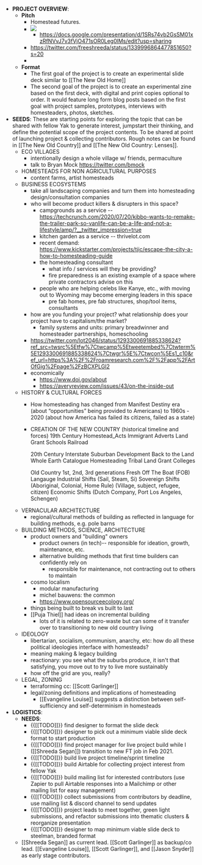 - **PROJECT OVERVIEW**: 
    - __Pitch__
        - Homestead futures. 
        - ![](https://firebasestorage.googleapis.com/v0/b/firescript-577a2.appspot.com/o/imgs%2Fapp%2FArtOfGig%2Fv6pcc1_jQy.jpg?alt=media&token=1901d696-6b43-474f-b7f1-b4cd0bc46146)
            - https://docs.google.com/presentation/d/1SRs74vb2GsSM01xzRfNVvJ7v3fVjO471sOR0Leg0lMs/edit?usp=sharing
        - https://twitter.com/freeshreeda/status/1339996864477851650?s=20
        - 
    - __Format__
        - The first goal of the project is to create an experimental slide deck similar to [[The New Old Home]]
        - The second goal of the project is to create an experimental zine based on the first deck, with digital and print copies optional to order. It would feature long form blog posts based on the first goal with project samples, prototypes, interviews with homesteaders, photos, sketches. 
- **SEEDS**: These are starting points for exploring the topic that can be shared with fellow Yak to generate interest, jumpstart their thinking, and define the potential scope of the project contents. To be shared at point of launching project & collecting contributors. Rough notes can be found in [[The New Old Country]] and [[The New Old Country: Lenses]]. 
    - ECO VILLAGES
        - intentionally design a whole village w/ friends, permaculture 
        - talk to Bryan Mock https://twitter.com/bmock 
    - HOMESTEADS FOR NON AGRICULTURAL PURPOSES 
        - content farms, artist homesteads
    - BUSINESS ECOSYSTEMS 
        - take all landscaping companies and turn them into homesteading design/consultation companies
        - who will become product killers & disrupters in this space? 
            - campgrounds as a service -- https://techcrunch.com/2020/07/20/kibbo-wants-to-remake-the-trailer-park-so-vanlife-can-be-a-life-and-not-a-lifestyle/amp/?__twitter_impression=true
            - kitchen garden as a service -- thrivelot.com 
            - recent demand: https://www.kickstarter.com/projects/tjic/escape-the-city-a-how-to-homesteading-guide 
            - the homesteading consultant 
                - what info / services will they be providing? 
                - fire preparedness is an existing example of a space where private contractors advise on this 
            - people who are helping celebs like Kanye, etc., with moving out to Wyoming may become emerging leaders in this space
                - pre fab homes, pre fab structures, shop/tool items, consultants 
        - how are you funding your project? what relationship does your project have to capitalism/the market?
            - family systems and units: primary breadwinner and homesteader partnerships, homeschooling 
        - https://twitter.com/lot2046/status/1293300691885338624?ref_src=twsrc%5Etfw%7Ctwcamp%5Etweetembed%7Ctwterm%5E1293300691885338624%7Ctwgr%5E%7Ctwcon%5Es1_c10&ref_url=https%3A%2F%2Froamresearch.com%2F%2Fapp%2FArtOfGig%2Fpage%2FzBCXPLGl2
        - economically
            - https://www.doi.gov/about
            - https://averyreview.com/issues/43/on-the-inside-out 
    - HISTORY & CULTURAL FORCES 
        - How homesteading has changed from Manifest Destiny era (about “opportunities” being provided to Americans) to 1960s - 2020 (about how America has failed its citizens, failed as a state)
        - CREATION OF THE NEW COUNTRY (historical timeline and forces)
          19th Century
          Homestead_Acts
          Immigrant Adverts
          Land Grant Schools
          Railroad
          
          20th Century 
          Interstate
          Suburban Development
          Back to the Land 
          Whole Earth Catalogue
          Homesteading 
          Tribal Land Grant Colleges
          
          
          Old Country
          1st, 2nd, 3rd generations
          Fresh Off The Boat (FOB)
          Langauge 
          Industrial Shifts (Sail, Steam, Si)
          Sovereign Shifts (Aboriginal, Colonial, Home Rule)
          (Village, subject, refugee, citizen)
          Economic Shifts (Dutch Company, Port Los Angeles, Schengen)
    - VERNACULAR ARCHITECTURE 
        - regional/cultural methods of building as reflected in language for building methods, e.g. pole barns  
    - BUILDING METHODS, SCIENCE, ARCHITECTURE 
        - product owners and "building" owners 
            - product owners (in tech)-- responsible for ideation, growth, maintenance, etc. 
            - alternative building methods that first time builders can confidently rely on 
                - responsible for maintenance, not contracting out to others to maintain 
        - cosmo localism 
            - modular manufacturing 
            - michel bauwens: the common 
            - https://www.opensourceecology.org/ 
        - things being built to break vs built to last 
        - [[Puja Thiel]] had ideas on incremental building
            - lots of it is related to zero-waste but can some of it transfer over to transitioning to new old country living 
    - IDEOLOGY 
        - libertarian, socialism, communism, anarchy, etc: how do all these political ideologies interface with homesteads? 
        - meaning making & legacy building  
        - reactionary: you see what the suburbs produce, it isn't that satisfying, you move out to try to live more sustainably  
        - how off the grid are you, really? 
    - LEGAL, ZONING
        - terraforming cc: [[Scott Garlinger]]
        - legal/zoning definitions and implications of homesteading 
            - [[Evangeline Louise]] suggests a distinction between self-sufficiency and self-determinism in homesteads 
- **LOGISTICS**: 
    - __NEEDS__: 
        - {{[[TODO]]}} find designer to format the slide deck 
        - {{[[TODO]]}} designer to pick out a minimum viable slide deck format to start production
        - {{[[TODO]]}}  find project manager for live project build while I ([[Shreeda Segan]]) transition to new FT job in Feb 2021. 
        - {{[[TODO]]}} build live project timeline/sprint timeline 
        - {{[[TODO]]}}  build Airtable for collecting project interest from fellow Yak
        - {{[[TODO]]}} build mailing list for interested contributors (use Zapier to pull Airtable responses into a Mailchimp or other mailing list for easy management)
        - {{[[TODO]]}} collect submissions from contributors by deadline, use mailing list & discord channel to send updates 
        - {{[[TODO]]}} project leads to meet together, green light submissions, and refactor submissions into thematic clusters & reorganize presentation
        - {{[[TODO]]}} designer to map minimum viable slide deck to steelman, branded format
    - [[Shreeda Segan]] as current lead. [[Scott Garlinger]] as backup/co lead. [[Evangeline Louise]], [[Scott Garlinger]], and [[Jason Snyder]] as early stage contributors. 
